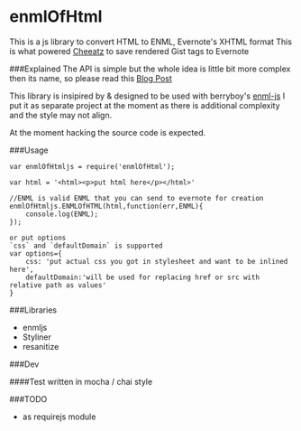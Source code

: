 enmlOfHtml
==========

This is a js library to convert HTML to ENML, Evernote's XHTML format
This is what powered [Cheeatz](http://www.cheeatz.com/home) to save rendered Gist tags to Evernote

###Explained
The API is simple but the whole idea is little bit more complex then its name, so please read this [Blog Post](http://kleineblase.wordpress.com/2013/07/24/convert-html-to-enml-for-evernote-a-non-trivial-process/)


This library is insipired by & designed to be used with berryboy's [enml-js](https://github.com/berryboy/enml-js)
I put it as separate project at the moment as there is additional complexity and the style may not align.

At the moment hacking the source code is expected. 

###Usage
```
var enmlOfHtmljs = require('enmlOfHtml');

var html = '<html><p>put html here</p></html>'

//ENML is valid ENML that you can send to evernote for creation
enmlOfHtmljs.ENMLOfHTML(html,function(err,ENML){
	console.log(ENML);
});

or put options
`css` and `defaultDomain` is supported
var options={
	css: 'put actual css you got in stylesheet and want to be inlined here',
	defaultDomain:'will be used for replacing href or src with relative path as values'
}

```


###Libraries
- enmljs
- Styliner
- resanitize

###Dev

####Test
written in mocha / chai style


###TODO
- as requirejs module